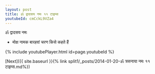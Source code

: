```yaml
---
layout: post
title: ॐ द्वादसय नमः ११ टाइम्स
youtubeId: cmCckL9VZa4
---
```

 
 
 ॐ द्वादसय नमः  
 
 -  मोक्ष नामक बारहवां चरण किसे कहते हैं 
 
  
 
  
 
 
 
 
 
 


{% include youtubePlayer.html id=page.youtubeId %}
 
[Next]({{ site.baseurl }}{% link  split1/_posts/2014-01-20-ॐ त्रसनाया नमः ११ टाइम्स.md%})
 
